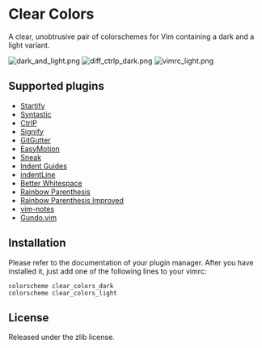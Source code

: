 # Clear Colors

A clear, unobtrusive pair of colorschemes for Vim containing a dark and a
light variant.

![dark\_and\_light.png](https://raw.github.com/AlxHnr/clear_colors/master/screenshots/dark_and_light.png)
![diff\_ctrlp\_dark.png](https://raw.github.com/AlxHnr/clear_colors/master/screenshots/diff_ctrlp_dark.png)
![vimrc\_light.png](https://raw.github.com/AlxHnr/clear_colors/master/screenshots/vimrc_light.png)

## Supported plugins

* [Startify](https://github.com/mhinz/vim-startify)
* [Syntastic](https://github.com/scrooloose/syntastic)
* [CtrlP](https://github.com/kien/ctrlp.vim)
* [Signify](https://github.com/mhinz/vim-signify)
* [GitGutter](https://github.com/airblade/vim-gitgutter)
* [EasyMotion](https://github.com/Lokaltog/vim-easymotion)
* [Sneak](https://github.com/justinmk/vim-sneak)
* [Indent Guides](https://github.com/nathanaelkane/vim-indent-guides)
* [indentLine](https://github.com/Yggdroot/indentLine)
* [Better Whitespace](https://github.com/ntpeters/vim-better-whitespace)
* [Rainbow Parenthesis](https://github.com/kien/rainbow_parentheses.vim)
* [Rainbow Parenthesis Improved](https://github.com/oblitum/rainbow)
* [vim-notes](https://github.com/xolox/vim-notes)
* [Gundo.vim](http://sjl.bitbucket.org/gundo.vim/)

## Installation

Please refer to the documentation of your plugin manager. After you have
installed it, just add one of the following lines to your vimrc:

```vim
colorscheme clear_colors_dark
colorscheme clear_colors_light
```

## License

Released under the zlib license.
